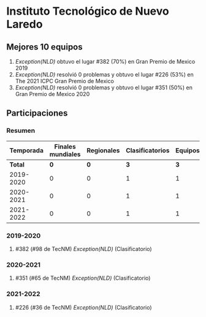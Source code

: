 ---
---

# Instituto Tecnológico de Nuevo Laredo

## Mejores 10 equipos

1. _Exception(NLD)_ obtuvo el lugar #382 (70%) en Gran Premio de Mexico 2019
1. _Exception(NLD)_ resolvió 0 problemas y obtuvo el lugar #226 (53%) en The 2021 ICPC Gran Premio de Mexico
1. _Exception(NLD)_ resolvió 0 problemas y obtuvo el lugar #351 (50%) en Gran Premio de Mexico 2020

## Participaciones

### Resumen

| Temporada | Finales mundiales | Regionales | Clasificatorios | Equipos |
| --- | --- | --- | --- | --- |
| **Total** | **0** | **0** | **3** | **3** |
| 2019-2020 | 0 | 0 | 1 | 1 |
| 2020-2021 | 0 | 0 | 1 | 1 |
| 2021-2022 | 0 | 0 | 1 | 1 |

### 2019-2020

1. #382 (#98 de TecNM) _Exception(NLD)_ (Clasificatorio)

### 2020-2021

1. #351 (#65 de TecNM) _Exception(NLD)_ (Clasificatorio)

### 2021-2022

1. #226 (#36 de TecNM) _Exception(NLD)_ (Clasificatorio)



